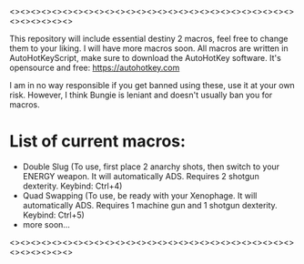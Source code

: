 <><><><><><><><><><><><><><><><><><><><><><><><><><><><><><><><><>

This repository will include essential destiny 2 macros, feel free to change them to your liking.
I will have more macros soon.
All macros are written in AutoHotKeyScript, make sure to download the AutoHotKey software. It's opensource and free: https://autohotkey.com

I am in no way responsible if you get banned using these, use it at your own risk. However, I think Bungie is leniant and doesn't usually ban you for macros.

# List of current macros:
- Double Slug (To use, first place 2 anarchy shots, then switch to your ENERGY weapon. It will automatically ADS. Requires 2 shotgun dexterity. Keybind: Ctrl+4)
- Quad Swapping (To use, be ready with your Xenophage. It will automatically ADS. Requires 1 machine gun and 1 shotgun dexterity. Keybind: Ctrl+5)
- more soon...

<><><><><><><><><><><><><><><><><><><><><><><><><><><><><><><><><>
